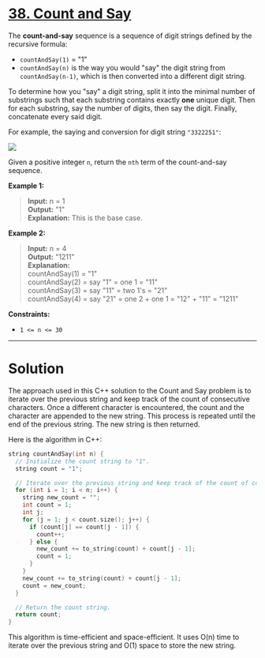# [38. Count and Say](https://leetcode.com/problems/count-and-say/)

The **count-and-say** sequence is a sequence of digit strings defined by the recursive formula:

- `countAndSay(1)` = "1"
- `countAndSay(n)` is the way you would "say" the digit string from `countAndSay(n-1)`, which is then converted into a different digit string.

To determine how you "say" a digit string, split it into the minimal number of substrings such that each substring contains exactly **one** unique digit. Then for each substring, say the number of digits, then say the digit. Finally, concatenate every said digit.

For example, the saying and conversion for digit string `"3322251"`:

![](https://assets.leetcode.com/uploads/2020/10/23/countandsay.jpg)


Given a positive integer `n`, return the `nth` term of the count-and-say sequence.

 


**Example 1:**

>**Input:** n = 1<br>
**Output:** "1"<br>
**Explanation:** This is the base case.

**Example 2:**

>**Input:** n = 4<br>
**Output:** "1211"<br>
**Explanation:**<br>
countAndSay(1) = "1"<br>
countAndSay(2) = say "1" = one 1 = "11"<br>
countAndSay(3) = say "11" = two 1's = "21"<br>
countAndSay(4) = say "21" = one 2 + one 1 = "12" + "11" = "1211"
 

**Constraints:**

- `1 <= n <= 30`
---
# Solution
The approach used in this C++ solution to the Count and Say problem is to iterate over the previous string and keep track of the count of consecutive characters. Once a different character is encountered, the count and the character are appended to the new string. This process is repeated until the end of the previous string. The new string is then returned.

Here is the algorithm in C++:

```c++
string countAndSay(int n) {
  // Initialize the count string to "1".
  string count = "1";

  // Iterate over the previous string and keep track of the count of consecutive characters.
  for (int i = 1; i < n; i++) {
    string new_count = "";
    int count = 1;
    int j;
    for (j = 1; j < count.size(); j++) {
      if (count[j] == count[j - 1]) {
        count++;
      } else {
        new_count += to_string(count) + count[j - 1];
        count = 1;
      }
    }
    new_count += to_string(count) + count[j - 1];
    count = new_count;
  }

  // Return the count string.
  return count;
}
```

This algorithm is time-efficient and space-efficient. It uses O(n) time to iterate over the previous string and O(1) space to store the new string.